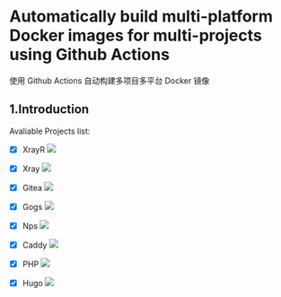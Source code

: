 # Automatically build multi-platform Docker images for multi-projects using Github Actions

使用 Github Actions 自动构建多项目多平台 Docker 镜像

## 1.Introduction

Avaliable Projects list:

- [x] XrayR ![](https://img.shields.io/github/stars/XTLS/Xray-core?style=flat-square)

- [x] Xray ![](https://img.shields.io/github/stars/XrayR-Project/XrayR?style=flat-square)

- [x] Gitea ![](https://img.shields.io/github/stars/go-gitea/gitea?style=flat-square)

- [x] Gogs ![](https://img.shields.io/github/stars/go-gitea/gitea?style=flat-square)
  
- [x] Nps ![](https://img.shields.io/github/stars/ehang-io/nps?style=flat-square)

- [x] Caddy ![](https://img.shields.io/github/stars/caddyserver/caddy?style=flat-square)

- [x] PHP ![](https://img.shields.io/github/stars/docker-library/php?style=flat-square)

- [x] Hugo ![](https://img.shields.io/github/stars/gohugoio/hugo?style=flat-square)